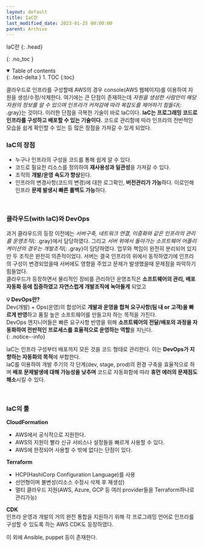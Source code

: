 ```yaml
---
layout: default
title: IaC란
last_modified_date: 2023-01-25 00:00:00
parent: Archive
---
```


IaC란
{: .head}

{: .no_toc }

<details open markdown="block">
  <summary>
    Table of contents
  </summary>
  {: .text-delta }
1. TOC
{:toc}
</details>


클라우드로 인프라를 구성할때 AWS의 경우 console(AWS 웹페이지)를 이용하여 자원을 생성/수정/삭제한다. 여기에는 큰 단점이 존재하는데 *자원을 생성한 사람만이 해당 자원의 정보를 알 수 있으며 인프라가 커져감에 따라 복잡도를 제어하기 힘들다*{: .gray}는 것이다. 이러한 단점을 극복한 기술이 바로 IaC이다. **IaC는 프로그래밍 코드로 인프라를 구성하고 배포할 수 있는 기술이다.** 코드로 관리함에 따라 인프라의 전반적인 모습을 쉽게 확인할 수 있는 등 많은 장점을 가져갈 수 있게 되었다.  

### IaC의 장점
- 누구나 인프라의 구성을 코드를 통해 쉽게 알 수 있다.
- 코드로 필요한 리소스를 정의하여 **재사용성과 일관성**을 가져갈 수 있다.
- 조직의 **개발/운영 속도가 향상**된다.
- 인프라의 변경사항(코드의 변경)에 대한 로그확인, **버전관리가 가능**하다. 이로인해 인프라 **문제 발생시 빠른 롤백도 가능**하다.  

<br />  

### 클라우드(with IaC)와 DevOps  
과거 클라우드의 등장 이전에는 *서버구축, 네트워크 연결, 이중화와 같은 인프라의 관리를 운영조직*{: .gray}에서 담당하였다. 그리고 *서버 위에서 돌아가는 소프트웨어 어플리케이션의 경우는 개발조직*{: .gray}이 담당하였다. 업무와 책임이 완전히 분리되어 있지만 두 조직은 완전히 의존적이었다. 서버는 결국 인프라의 위에서 동작하였기에 인프라의 구성이 변경되었을때 서버에도 영향을 주었고 문제가 발생했을때 문제점을 파악하기 힘들었다.  
클라우드가 등장하면서 물리적인 장비를 관리하던 운영조직은 **소프트웨어의 관리, 배포 자동화 등에 집중하였고 자연스럽게 개발조직에 녹아들게** 되었고 

**💡 DevOps란?**  
Dev(개발) + Ops(운영)의 합성어로 **개발과 운영을 합쳐 요구사항(팀 내 or 고객)을 빠르게 반영**하고 품질 높은 소프트웨어를 만들고자 하는 목적을 가진다.  
DevOps 엔지니어들은 빠른 요구사항 반영을 위해 **소프트웨어의 전달/배포의 과정을 자동화하여 전반적인 프로세스를 효율적으로 운영하는 역할**을 지닌다.  
{: .notice--info}  

IaC는 인프라 구성부터 배포까지 모든 것을 코드 형태로 관리한다. 이는 **DevOps가 지향하는 자동화의 목적**에 부합한다.  
IaC를 이용하여 개발 주기의 각 단계(dev, stage, prod)의 환경 구축을 효율적으로 하며 **배포 문제발생에 대해 가능성을 낮추며** 코드로 자동화함에 따라 **휴먼 에러의 문제점도 해소**시킬 수 있다.  

<br />  

### IaC의 툴

**CloudFormation**  
- AWS에서 공식적으로 지원한다.
- AWS의 지원이 빨라 신규 서비스나 설정들을 빠르게 사용할 수 있다.
- AWS에 한정되어 사용할 수 밖에 없다는 단점이 있다.  

**Terraform**  
- HCP(HashiCorp Configuration Language)를 사용
- 선언형이며 불변성(리소스 수정시 삭제 후 재생성)
- 멀티 클라우드 지원(AWS, Azure, GCP 등 여러 provider들을 Terraform하나로 관리가능)  

**CDK**  
인프라 운영과 개발의 거의 완전 통합을 지원하기 위해 각 프로그래밍 언어로 인프라를 구성할 수 있도록 하는 AWS CDK도 등장하였다.  

이 외에 Ansible, puppet 등이 존재한다.